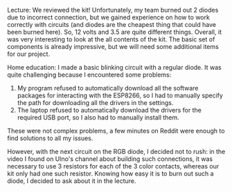 Lecture:
We reviewed the kit!
Unfortunately, my team burned out 2 diodes due to incorrect connection, but we gained experience on how to work correctly with circuits (and diodes are the cheapest thing that could have been burned here).
So, 12 volts and 3.5 are quite different things.
Overall, it was very interesting to look at the all contents of the kit. The basic set of components is already impressive, but we will need some additional items for our project.

Home education:
I made a basic blinking circuit with a regular diode. It was quite challenging because I encountered some problems:

1) My program refused to automatically download all the software packages for interacting with the ESP8266, so I had to manually specify the path for downloading all the drivers in the settings.
2) The laptop refused to automatically download the drivers for the required USB port, so I also had to manually install them.

These were not complex problems, a few minutes on Reddit were enough to find solutions to all my issues.

However, with the next circuit on the RGB diode, I decided not to rush: in the video I found on Ulno's channel about building such connections, it was necessary to use 3 resistors for each of the 3 color contacts, whereas our kit only had one such resistor. Knowing how easy it is to burn out such a diode, I decided to ask about it in the lecture.




